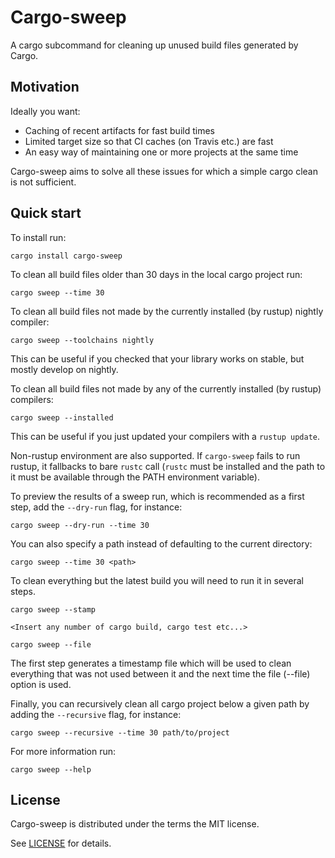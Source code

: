 # Cargo-sweep

A cargo subcommand for cleaning up unused build files generated by Cargo.

## Motivation
Ideally you want:
* Caching of recent artifacts for fast build times
* Limited target size so that CI caches (on Travis etc.) are fast
* An easy way of maintaining one or more projects at the same time

Cargo-sweep aims to solve all these issues for which a simple cargo clean is not sufficient.

## Quick start

To install run:

```
cargo install cargo-sweep
```

To clean all build files older than 30 days in the local cargo project run:

```
cargo sweep --time 30
```

To clean all build files not made by the currently installed (by rustup) nightly compiler:

```
cargo sweep --toolchains nightly
```

This can be useful if you checked that your library works on stable, but mostly develop on nightly.


To clean all build files not made by any of the currently installed (by rustup) compilers:

```
cargo sweep --installed
```

This can be useful if you just updated your compilers with a `rustup update`.

Non-rustup environment are also supported. If `cargo-sweep` fails to run rustup, it fallbacks to bare `rustc` call (`rustc` must be installed and the path to it must be available through the PATH environment variable).

To preview the results of a sweep run, which is recommended as a first step, add the `--dry-run` flag, for instance:

```
cargo sweep --dry-run --time 30
```

You can also specify a path instead of defaulting to the current directory:

```
cargo sweep --time 30 <path>
```

To clean everything but the latest build you will need to run it in several steps.

```
cargo sweep --stamp

<Insert any number of cargo build, cargo test etc...>

cargo sweep --file
```
The first step generates a timestamp file which will be used to clean everything that was not used between it and the next time the file (--file) option is used.

Finally, you can recursively clean all cargo project below a given path by adding the `--recursive` flag, for instance:

```
cargo sweep --recursive --time 30 path/to/project
```

For more information run:

```
cargo sweep --help
```

## License

Cargo-sweep is distributed under the terms the MIT license.

See [LICENSE](LICENSE) for details.
